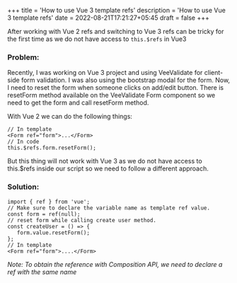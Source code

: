 +++
title = 'How to use Vue 3 template refs'
description = 'How to use Vue 3 template refs'
date = 2022-08-21T17:21:27+05:45
draft = false
+++

After working with Vue 2 refs and switching to Vue 3 refs can be tricky for the first time as we do not have access to `this.$refs` in Vue3

### Problem:

Recently, I was working on Vue 3 project and using VeeValidate for client-side form validation. I was also using the bootstrap modal for the form. Now, I need to reset the form when someone clicks on add/edit button. There is resetForm method available on the VeeValidate Form component so we need to get the form and call resetForm method.

With Vue 2 we can do the following things:

```vue
// In template
<Form ref="form">...</Form>
// In code
this.$refs.form.resetForm();
```

But this thing will not work with Vue 3 as we do not have access to this.$refs inside our script so we need to follow a different approach.

### Solution:

```vue
import { ref } from 'vue';
// Make sure to declare the variable name as template ref value.
const form = ref(null);
// reset form while calling create user method.
const createUser = () => {
   form.value.resetForm();
};
// In template
<Form ref="form">....</Form>
```

*Note: To obtain the reference with Composition API, we need to declare a ref with the same name*

